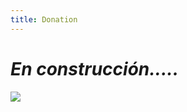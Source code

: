 ```yaml
---
title: Donation
---
```


# *En construcción.....*
![](https://pm1.narvii.com/6976/32ed09635c1b75def4c2f50601925243a70e036dr1-891-1382v2_hq.jpg)